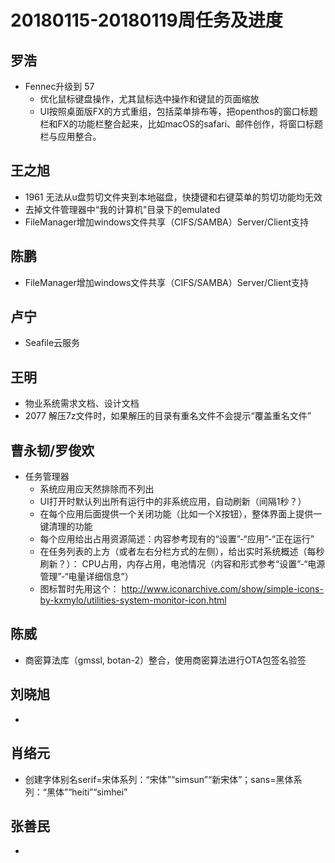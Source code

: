 # 20180115-20180119周任务及进度

## 罗浩
- Fennec升级到 57
   - 优化鼠标键盘操作，尤其鼠标选中操作和键鼠的页面缩放
   - UI按照桌面版FX的方式重组，包括菜单排布等，把openthos的窗口标题栏和FX的功能栏整合起来，比如macOS的safari、邮件创作，将窗口标题栏与应用整合。

## 王之旭
- 1961 无法从u盘剪切文件夹到本地磁盘，快捷键和右键菜单的剪切功能均无效
- 去掉文件管理器中“我的计算机”目录下的emulated
- FileManager增加windows文件共享（CIFS/SAMBA）Server/Client支持

## 陈鹏
- FileManager增加windows文件共享（CIFS/SAMBA）Server/Client支持

## 卢宁
- Seafile云服务

## 王明
- 物业系统需求文档、设计文档
- 2077 解压7z文件时，如果解压的目录有重名文件不会提示“覆盖重名文件”

## 曹永韧/罗俊欢
- 任务管理器
   - 系统应用应天然排除而不列出
   - UI打开时默认列出所有运行中的非系统应用，自动刷新（间隔1秒？）
   - 在每个应用后面提供一个关闭功能（比如一个X按钮），整体界面上提供一键清理的功能
   - 每个应用给出占用资源简述：内容参考现有的“设置”-“应用”-“正在运行”
   - 在任务列表的上方（或者左右分栏方式的左侧），给出实时系统概述（每秒刷新？）： CPU占用，内存占用，电池情况（内容和形式参考“设置”-“电源管理”-“电量详细信息”）
   - 图标暂时先用这个： http://www.iconarchive.com/show/simple-icons-by-kxmylo/utilities-system-monitor-icon.html

## 陈威
- 商密算法库（gmssl, botan-2）整合，使用商密算法进行OTA包签名验签

## 刘晓旭
- 

## 肖络元
- 创建字体别名serif=宋体系列：“宋体”“simsun”“新宋体”；sans=黑体系列：“黑体”“heiti”“simhei”

## 张善民
- 
